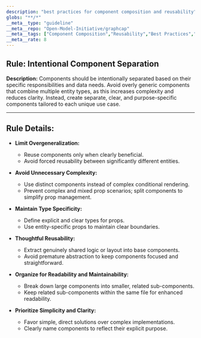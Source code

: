 ```yaml
---
description: "best practices for component composition and reusability"
globs: "**/*"
__meta__type: "guideline"
__meta__repo: "Open-Model-Initiative/graphcap"
__meta__tags: ["Component Composition","Reusability","Best Practices","Software Design","Frontend Development"]
__meta__rate: 8
---
```

## Rule: Intentional Component Separation

**Description:**
Components should be intentionally separated based on their specific responsibilities and data needs. Avoid overly generic components that combine multiple entity types, as this increases complexity and reduces clarity. Instead, create separate, clear, and purpose-specific components tailored to each unique use case.

---

## Rule Details:
- **Limit Overgeneralization:**
  - Reuse components only when clearly beneficial.
  - Avoid forced reusability between significantly different entities.

- **Avoid Unnecessary Complexity:**
  - Use distinct components instead of complex conditional rendering.
  - Prevent complex and mixed prop scenarios; split components to simplify prop management.

- **Maintain Type Specificity:**
  - Define explicit and clear types for props.
  - Use entity-specific props to maintain clear boundaries.

- **Thoughtful Reusability:**
  - Extract genuinely shared logic or layout into base components.
  - Avoid premature abstraction to keep components focused and straightforward.

- **Organize for Readability and Maintainability:**
  - Break down large components into smaller, related sub-components.
  - Keep related sub-components within the same file for enhanced readability.

- **Prioritize Simplicity and Clarity:**
  - Favor simple, direct solutions over complex implementations.
  - Clearly name components to reflect their explicit purpose.